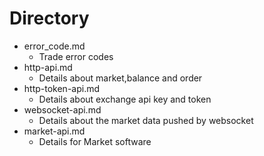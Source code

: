 # Directory

* error_code.md 
  * Trade error codes
* http-api.md 
  * Details about market,balance and order
* http-token-api.md
  * Details about exchange api key and token
* websocket-api.md
  * Details about the market data pushed by websocket
* market-api.md
  * Details for Market software
